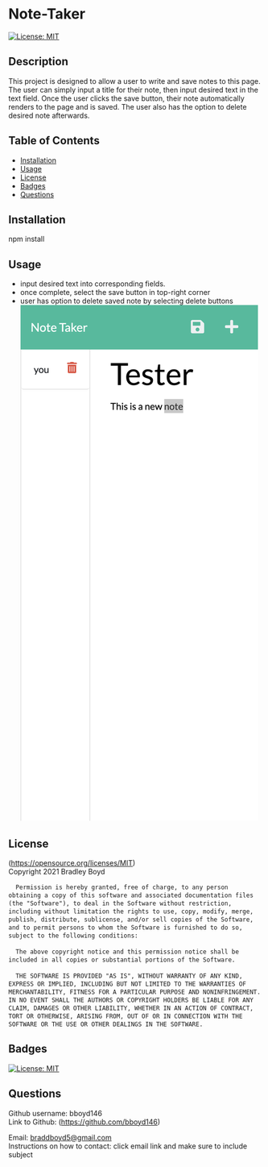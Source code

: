 # Note-Taker  
[![License: MIT](https://img.shields.io/badge/License-MIT-yellow.svg)](https://opensource.org/licenses/MIT)

## Description
This project is designed to allow a user to write and save notes to this page. The user can simply input a title for their note, then input desired text in the text field. Once the user clicks the save button, their note automatically renders to the page and is saved. The user also has the option to delete desired note afterwards.

## Table of Contents

- [Installation](#Installation)
- [Usage](#Usage)
- [License](#License)
- [Badges](#Badges)
- [Questions](#Questions)

## Installation 
npm install

## Usage 
- input desired text into corresponding fields. 
- once complete, select the save button in top-right corner
- user has option to delete saved note by selecting delete buttons
![alt text](./public/assets/img/newnote.png)

## License 
(https://opensource.org/licenses/MIT)  
   Copyright 2021 Bradley Boyd

      Permission is hereby granted, free of charge, to any person obtaining a copy of this software and associated documentation files (the "Software"), to deal in the Software without restriction, including without limitation the rights to use, copy, modify, merge, publish, distribute, sublicense, and/or sell copies of the Software, and to permit persons to whom the Software is furnished to do so, subject to the following conditions:
      
      The above copyright notice and this permission notice shall be included in all copies or substantial portions of the Software.
      
      THE SOFTWARE IS PROVIDED "AS IS", WITHOUT WARRANTY OF ANY KIND, EXPRESS OR IMPLIED, INCLUDING BUT NOT LIMITED TO THE WARRANTIES OF MERCHANTABILITY, FITNESS FOR A PARTICULAR PURPOSE AND NONINFRINGEMENT. IN NO EVENT SHALL THE AUTHORS OR COPYRIGHT HOLDERS BE LIABLE FOR ANY CLAIM, DAMAGES OR OTHER LIABILITY, WHETHER IN AN ACTION OF CONTRACT, TORT OR OTHERWISE, ARISING FROM, OUT OF OR IN CONNECTION WITH THE SOFTWARE OR THE USE OR OTHER DEALINGS IN THE SOFTWARE.

## Badges
[![License: MIT](https://img.shields.io/badge/License-MIT-yellow.svg)](https://opensource.org/licenses/MIT)


## Questions
Github username: bboyd146  
Link to Github: (https://github.com/bboyd146)  

Email: braddboyd5@gmail.com  
Instructions on how to contact: click email link and make sure to include subject  
